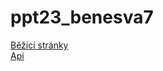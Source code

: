 # ppt23_benesva7
[Běžící stránky](https://benesva7.github.io/ppt23_benesva7/vybaveni)<br>
[Api](https://ppt23-benes.azurewebsites.net/vybaveni)
